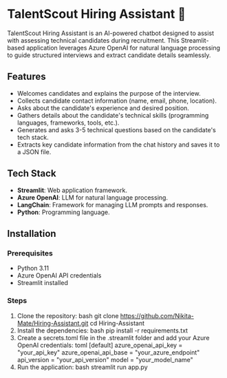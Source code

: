 # TalentScout Hiring Assistant 👾

TalentScout Hiring Assistant is an AI-powered chatbot designed to assist with assessing technical candidates during recruitment. This Streamlit-based application leverages Azure OpenAI for natural language processing to guide structured interviews and extract candidate details seamlessly.

## Features
- Welcomes candidates and explains the purpose of the interview.
- Collects candidate contact information (name, email, phone, location).
- Asks about the candidate's experience and desired position.
- Gathers details about the candidate's technical skills (programming languages, frameworks, tools, etc.).
- Generates and asks 3-5 technical questions based on the candidate's tech stack.
- Extracts key candidate information from the chat history and saves it to a JSON file.

## Tech Stack
- **Streamlit**: Web application framework.
- **Azure OpenAI**: LLM for natural language processing.
- **LangChain**: Framework for managing LLM prompts and responses.
- **Python**: Programming language.

## Installation

### Prerequisites
- Python 3.11
- Azure OpenAI API credentials
- Streamlit installed

### Steps
1. Clone the repository:
   bash
   git clone https://github.com/Nikita-Mate/Hiring-Assistant.git
   cd Hiring-Assistant
2. Install the dependencies:
  bash
  pip install -r requirements.txt
3. Create a secrets.toml file in the .streamlit folder and add your Azure OpenAI credentials:
  toml
  [default]
  azure_openai_api_key = "your_api_key"
  azure_openai_api_base = "your_azure_endpoint"
  api_version = "your_api_version"
  model = "your_model_name"
4. Run the application:
  bash
  streamlit run app.py
